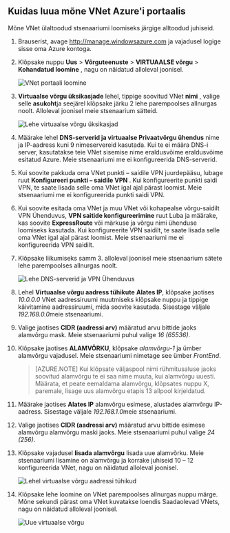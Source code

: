 ## <a name="how-to-create-a-vnet-in-the-azure-portal"></a>Kuidas luua mõne VNet Azure'i portaalis

Mõne VNet ülaltoodud stsenaariumi loomiseks järgige alltoodud juhiseid.

1. Brauserist, avage http://manage.windowsazure.com ja vajadusel logige sisse oma Azure kontoga.
2. Klõpsake nuppu **Uus** > **Võrguteenuste** > **VIRTUAALSE võrgu** > **Kohandatud loomine** , nagu on näidatud alloleval joonisel.

    ![VNet portaali loomine](./media/virtual-networks-create-vnet-classic-portal-include/vnet-create-portal-figure1.gif)

3. **Virtuaalse võrgu üksikasjade** lehel, tippige soovitud VNet **nimi** , valige selle **asukoht**ja seejärel klõpsake järku 2 lehe parempoolses allnurgas noolt. Alloleval joonisel meie stsenaarium sätteid.

    ![Lehe virtuaalse võrgu üksikasjad](./media/virtual-networks-create-vnet-classic-portal-include/vnet-create-portal-figure2.png)

4. Määrake lehel **DNS-serverid ja virtuaalse Privaatvõrgu ühendus** nime ja IP-aadress kuni 9 nimeservereid kasutada. Kui te ei määra DNS-i server, kasutatakse teie VNet sisemise nime eraldusvõime eraldusvõime esitatud Azure. Meie stsenaariumi me ei konfigureerida DNS-serverid.
5. Kui soovite pakkuda oma VNet punkti – saidile VPN juurdepääsu, lubage ruut **Konfigureeri punkti – saidile VPN** . Kui konfigureerite punkti saidi VPN, te saate lisada selle oma VNet igal ajal pärast loomist. Meie stsenaariumi me ei konfigureerida punkti saidi VPN.
6. Kui soovite esitada oma VNet ja muu VNet või kohapealse võrgu-saidilt VPN Ühenduvus, **VPN saitide konfigureerimine** ruut Luba ja määrake, kas soovite **ExpressRoute** või märkuse ja võrgu nimi ühenduse loomiseks kasutada. Kui konfigureerite VPN saidilt, te saate lisada selle oma VNet igal ajal pärast loomist. Meie stsenaariumi me ei konfigureerida VPN saidilt.
7. Klõpsake liikumiseks samm 3. alloleval joonisel meie stsenaarium sätete lehe parempoolses allnurgas noolt.

    ![Lehe DNS-serverid ja VPN Ühenduvus](./media/virtual-networks-create-vnet-classic-portal-include/vnet-create-portal-figure3.png)

8. Lehel **Virtuaalse võrgu aadress tühikute** **Alates IP**, klõpsake jaotises *10.0.0.0* VNet aadressiruumi muutmiseks klõpsake nuppu ja tippige käivitamine aadressiruumi, mida soovite kasutada. Sisestage väljale *192.168.0.0*meie stsenaariumi. 
9. Valige jaotises **CIDR (aadressi arv)** määratud arvu bittide jaoks alamvõrgu mask. Meie stsenaariumi puhul valige *16 (65536)*.
10. Klõpsake jaotises **ALAMVÕRKU**, klõpsake *alamvõrgu-1* ja ümber alamvõrgu vajadusel. Meie stsenaariumi nimetage see ümber *FrontEnd*.

    >[AZURE.NOTE] Kui klõpsate väljaspool nimi rühmitusaluse jaoks soovitud alamvõrgu te ei saa nime muuta, kui alamvõrgu uuesti. Määrata, et peate eemaldama alamvõrgu, klõpsates nuppu X, paremale, lisage uus alamvõrgu etapis 13 allpool kirjeldatud.

11. Määrake jaotises **Alates IP** alamvõrgu esimese, alustades alamvõrgu IP-aadress. Sisestage väljale *192.168.1.0*meie stsenaariumi.
12. Valige jaotises **CIDR (aadressi arv)** määratud arvu bittide esimese alamvõrgu alamvõrgu maski jaoks. Meie stsenaariumi puhul valige *24 (256)*.
13. Klõpsake vajadusel **lisada alamvõrgu** lisada uue alamvõrku. Meie stsenaariumi lisamine on alamvõrgu ja korrake juhiseid 10 – 12 konfigureerida VNet, nagu on näidatud alloleval joonisel.

    ![Lehel virtuaalse võrgu aadressi tühikud](./media/virtual-networks-create-vnet-classic-portal-include/vnet-create-portal-figure4.png)

14. Klõpsake lehe loomine on VNet parempoolses allnurgas nuppu märge. Mõne sekundi pärast oma VNet kuvatakse loendis Saadaolevad VNets, nagu on näidatud alloleval joonisel.

    ![Uue virtuaalse võrgu](./media/virtual-networks-create-vnet-classic-portal-include/vnet-create-portal-figure5.png)